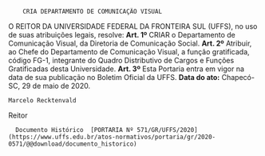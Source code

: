         CRIA DEPARTAMENTO DE COMUNICAÇÃO VISUAL  

 O REITOR DA UNIVERSIDADE FEDERAL DA FRONTEIRA SUL (UFFS), no uso de suas atribuições legais, resolve:   **Art. 1º**  CRIAR o Departamento de Comunicação Visual, da Diretoria de Comunicação Social.   **Art. 2º**  Atribuir, ao Chefe do Departamento de Comunicação Visual, a função gratificada, código FG-1, integrante do Quadro Distributivo de Cargos e Funções Gratificadas desta Universidade.   **Art. 3º**  Esta Portaria entra em vigor na data de sua publicação no Boletim Oficial da UFFS.        **Data do ato:** Chapecó-SC, 29 de maio de 2020.   
 

    Marcelo Recktenvald   
 Reitor 

      Documento Histórico  [PORTARIA Nº 571/GR/UFFS/2020](https://www.uffs.edu.br/atos-normativos/portaria/gr/2020-0571/@@download/documento_historico)     
      